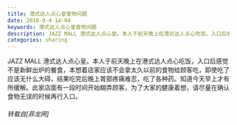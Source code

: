```yaml
---
title: 港式达人点心皇食物问题
date: 2018-9-4 14:04
keywords: 港式达人点心皇食物问题
description: JAZZ MALL 港式达人点心皇。本人于前天晚上在港式达人点心吃饭，入口后感觉不是新鲜出炉的餐食，本想着店家应该不会拿太久以前的食物给顾客吃，即使吃了应该无什么大碍，结果吃完后晚上胃部疼痛难忍，吃了各种药。知道今天早上才有所缓解。此家店面有一段时间开始糊弄顾客，为了大家的健康着想，请尽量在确认食物无误的时候再行入口。
categories: sharing
---
```

<td class="t_f" id="postmessage_1724444">

JAZZ MALL 港式达人点心皇。本人于前天晚上在港式达人点心吃饭，入口后感觉不是新鲜出炉的餐食，本想着店家应该不会拿太久以前的食物给顾客吃，即使吃了应该无什么大碍，结果吃完后晚上胃部疼痛难忍，吃了各种药。知道今天早上才有所缓解。此家店面有一段时间开始糊弄顾客，为了大家的健康着想，请尽量在确认食物无误的时候再行入口。</td>
###### 转载自[菲龙网]